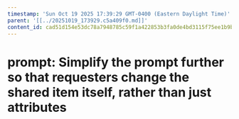 ```yaml
---
timestamp: 'Sun Oct 19 2025 17:39:29 GMT-0400 (Eastern Daylight Time)'
parent: '[[../20251019_173929.c5a409f0.md]]'
content_id: cad51d154e53dc78a7948785c59f1a422853b3fa0de4bd3115f75ee1b9b974a9
---
```


# prompt: Simplify the prompt further so that requesters change the shared item itself, rather than just attributes
